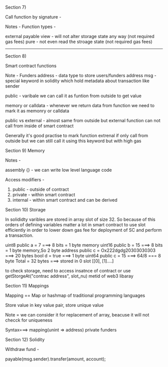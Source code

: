 Section 7)

Call function by signature - 

Notes - 
Function types - 

external
payable
view - will not alter storage state any way (not required gas fees)
pure - not even read the stroage state (not required gas fees)


-----------------------------------------------------------------------------------------------------------

Section 8)

Smart contract functions

Note - 
Funders
address - data type to store users/funders address
msg - special keyword in solidity which hold metadata about transaction like sender

public - varibale we can call it as funtion from outside to get value

memory or calldata - whenever we return data from function we need to mark it as memonry or calldata

public vs external - almost same from outside but external function can not call from inside of smart contract

Generally it's good practise to mark function extrenal if only call from outside but we can still call it using this keyword but with high gas 


Section 9) Memory

Notes -

assembly {} - we can write low level language code

Access modifiers -

1) public - outside of contract
2) private - within smart contract
3) internal - within smart contract and can be derived


Section 10) Storage

In solididty varibles are stored in array slot of size 32. So because of this orders of defining variables matter a lot in smart contract to use slot efficiently in order to lower down gas fee for deployment of SC and perform a transaction.

uint8 public  a = 7 ===> 8 bits = 1 byte memory
uint16 public  b = 15 ===> 8 bits = 1 byte memory,So 2 byte
address public  c = Ox222dgdg20303030303 ===> 20 bytes
bool d = true ===> 1 byte
uint64 public  c = 15 ===> 64/8 === 8 byte
Total = 32 bytes ===> stored in 0 slot
[[0], [1]....]


to check storage, need to access insatnce of contract or use getStorgeAt("contrac address", slot_nu) metid of
web3 libaray

Section 11) Mappings

Mapping == Map or hashmap of traditional programming languages

Store value in key value pair, store unique value

Note = we can consider it for replacement of array, beacuse it will not checck for uniqueness

Syntax===> mapping(unint => address) private funders


Section 12) Solidity

Withdraw fund -

payable(msg.sender).transfer(amount, account);









